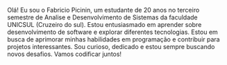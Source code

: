 Olá! Eu sou o Fabricio Picinin, um estudante de 20 anos no terceiro semestre de Analise e Desenvolvimento de Sistemas da faculdade UNICSUL (Cruzeiro do sul). Estou entusiasmado em aprender sobre desenvolvimento de software e explorar diferentes tecnologias. Estou em busca de aprimorar minhas habilidades em programação e contribuir para projetos interessantes. Sou curioso, dedicado e estou sempre buscando novos desafios. Vamos codificar juntos!
